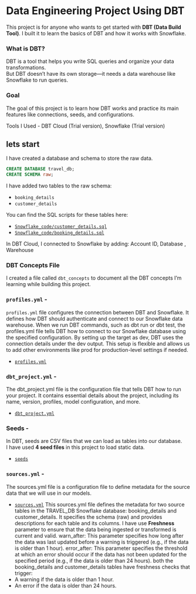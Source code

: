 # Data Engineering Project Using DBT

This project is for anyone who wants to get started with **DBT (Data Build Tool)**.  I built it to learn the basics of DBT and how it works with Snowflake.

### What is DBT?  
DBT is a tool that helps you write SQL queries and organize your data transformations.  
But DBT doesn’t have its own storage—it needs a data warehouse like Snowflake to run queries.

### Goal  
The goal of this project is to learn how DBT works and practice its main features like connections, seeds, and configurations.

Tools I Used  - DBT Cloud (Trial version), Snowflake (Trial version) 

## lets start 
I have created a database and schema to store the raw data.  

```sql
CREATE DATABASE travel_db;  
CREATE SCHEMA raw;
``` 
I have added two tables to the raw schema:  

- `booking_details`  
- `customer_details`  

You can find the SQL scripts for these tables here:  
- [`Snowflake_code/customer_details.sql`](./Snowflake_code/customer_details.sql)  
- [`Snowflake_code/booking_details.sql`](./Snowflake_code/booking_details.sql)  

In DBT Cloud, I connected to Snowflake by adding:  Account ID, Database , Warehouse

### DBT Concepts File  
I created a file called `dbt_concepts` to document all the DBT concepts I’m learning while building this project.  

### `profiles.yml` -

`profiles.yml` file configures the connection between DBT and Snowflake. It defines how DBT should authenticate and connect to our Snowflake data warehouse.
When we run DBT commands, such as dbt run or dbt test, the profiles.yml file tells DBT how to connect to our Snowflake database using the specified configuration. By setting up the target as dev, DBT uses the connection details under the dev output.
This setup is flexible and allows us to add other environments like prod for production-level settings if needed.
- [`profiles.yml`](dbt/profiles.yml)


### `dbt_project.yml` -
The dbt_project.yml file is the configuration file that tells DBT how to run your project. It contains essential details about the project, including its name, version, profiles, model configuration, and more.
- [`dbt_project.yml`](dbt/dbt_project.yml)

### Seeds - 
In DBT, seeds are CSV files that we can load as tables into our database.  
I have used **4 seed files** in this project to load static data. 
- [`seeds`](dbt/seeds)

### `sources.yml` -
The sources.yml file is a configuration file to define metadata for the source data that we will use in our models. 
- [`sources.yml`](dbt/model/sources.yml)
This sources.yml file defines the metadata for two source tables in the TRAVEL_DB Snowflake database: booking_details and customer_details. It specifies the schema (raw) and provides descriptions for each table and its columns.
I have use **Freshness** parameter to ensure that the data being ingested or transformed is current and valid. 
warn_after: This parameter specifies how long after the data was last updated before a warning is triggered (e.g., if the data is older than 1 hour).
error_after: This parameter specifies the threshold at which an error should occur if the data has not been updated for the specified period (e.g., if the data is older than 24 hours).
both the booking_details and customer_details tables have freshness checks that trigger:
- A warning if the data is older than 1 hour.
- An error if the data is older than 24 hours.






